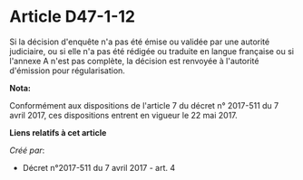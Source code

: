 # Article D47-1-12

Si la décision d'enquête n'a pas été émise ou validée par une autorité judiciaire, ou si elle n'a pas été rédigée ou traduite
en langue française ou si l'annexe A n'est pas complète, la décision est renvoyée à l'autorité d'émission pour
régularisation.

**Nota:**

Conformément aux dispositions de l'article 7 du décret n° 2017-511 du 7 avril 2017, ces dispositions entrent en vigueur le 22
mai 2017.

**Liens relatifs à cet article**

_Créé par_:

  - Décret n°2017-511 du 7 avril 2017 - art. 4
